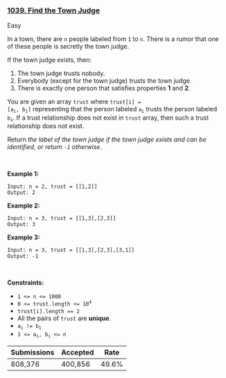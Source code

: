 ### [1039. Find the Town Judge](https://leetcode.com/problems/find-the-town-judge/)

Easy

In a town, there are `` n `` people labeled from `` 1 `` to `` n ``. There is a rumor that one of these people is secretly the town judge.

If the town judge exists, then:

1.   The town judge trusts nobody.
2.   Everybody (except for the town judge) trusts the town judge.
3.   There is exactly one person that satisfies properties __1__ and __2__.

You are given an array `` trust `` where <code>trust[i] = [a<sub>i</sub>, b<sub>i</sub>]</code> representing that the person labeled <code>a<sub>i</sub></code> trusts the person labeled <code>b<sub>i</sub></code>. If a trust relationship does not exist in `` trust `` array, then such a trust relationship does not exist.

Return _the label of the town judge if the town judge exists and can be identified, or return _`` -1 ``_ otherwise_.

 

<strong class="example">Example 1:</strong>

```
Input: n = 2, trust = [[1,2]]
Output: 2
```

<strong class="example">Example 2:</strong>

```
Input: n = 3, trust = [[1,3],[2,3]]
Output: 3
```

<strong class="example">Example 3:</strong>

```
Input: n = 3, trust = [[1,3],[2,3],[3,1]]
Output: -1
```

 

__Constraints:__

*   `` 1 <= n <= 1000 ``
*   <code>0 <= trust.length <= 10<sup>4</sup></code>
*   `` trust[i].length == 2 ``
*   All the pairs of `` trust `` are __unique__.
*   <code>a<sub>i</sub> != b<sub>i</sub></code>
*   <code>1 <= a<sub>i</sub>, b<sub>i</sub> <= n</code>

| Submissions    | Accepted     | Rate   |
| -------------- | ------------ | ------ |
| 808,376 | 400,856 | 49.6% |